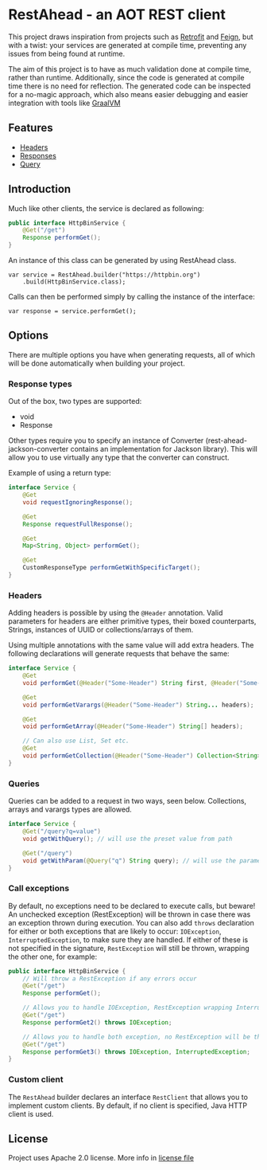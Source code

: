 # RestAhead - an AOT REST client

This project draws inspiration from projects such as [Retrofit](https://square.github.io/retrofit/)
and [Feign](https://github.com/OpenFeign/feign), but with a twist: your services are generated at compile time,
preventing any issues from being found at runtime.

The aim of this project is to have as much validation done at compile time, rather than runtime. Additionally, since the
code is generated at compile time there is no need for reflection. The generated code can be inspected for a no-magic
approach, which also means easier debugging and easier integration with tools like [GraalVM](https://www.graalvm.org/)

## Features

- [Headers](#headers)
- [Responses](#response-types)
- [Query](#queries)

## Introduction

Much like other clients, the service is declared as following:

```java
public interface HttpBinService {
    @Get("/get")
    Response performGet();
}
```

An instance of this class can be generated by using RestAhead class.

```jshelllanguage
var service = RestAhead.builder("https://httpbin.org")
    .build(HttpBinService.class);
```

Calls can then be performed simply by calling the instance of the interface:

```jshelllanguage
var response = service.performGet();
```

## Options

There are multiple options you have when generating requests, all of which will be done automatically when building your
project.

### Response types

Out of the box, two types are supported:

- void
- Response

Other types require you to specify an instance of Converter (rest-ahead-jackson-converter contains an implementation for
Jackson library). This will allow you to use virtually any type that the converter can construct.

Example of using a return type:

```java
interface Service {
    @Get
    void requestIgnoringResponse();

    @Get
    Response requestFullResponse();

    @Get
    Map<String, Object> performGet();

    @Get
    CustomResponseType performGetWithSpecificTarget();
}
```

### Headers

Adding headers is possible by using the `@Header` annotation. Valid parameters for headers are either primitive types,
their boxed counterparts, Strings, instances of UUID or collections/arrays of them.

Using multiple annotations with the same value will add extra headers. The following declarations will generate requests
that behave the same:

```java
interface Service {
    @Get
    void performGet(@Header("Some-Header") String first, @Header("Some-Header") String second);

    @Get
    void performGetVarargs(@Header("Some-Header") String... headers);

    @Get
    void performGetArray(@Header("Some-Header") String[] headers);

    // Can also use List, Set etc.
    @Get
    void performGetCollection(@Header("Some-Header") Collection<String> headers);
}
```

### Queries

Queries can be added to a request in two ways, seen below. Collections, arrays and varargs types are allowed.

```java
interface Service {
    @Get("/query?q=value")
    void getWithQuery(); // will use the preset value from path

    @Get("/query")
    void getWithParam(@Query("q") String query); // will use the parameter
}
```

### Call exceptions

By default, no exceptions need to be declared to execute calls, but beware! An unchecked exception (RestException) will
be thrown in case there was an exception thrown during execution. You can also add `throws` declaration for either or
both exceptions that are likely to occur: `IOException`, `InterruptedException`, to make sure they are handled. If
either of these is not specified in the signature, `RestException` will still be thrown, wrapping the other one, for
example:

```java
public interface HttpBinService {
    // Will throw a RestException if any errors occur
    @Get("/get")
    Response performGet();

    // Allows you to handle IOException, RestException wrapping InterruptedException may still occur
    @Get("/get")
    Response performGet2() throws IOException;

    // Allows you to handle both exception, no RestException will be thrown
    @Get("/get")
    Response performGet3() throws IOException, InterruptedException;
}
```

### Custom client

The `RestAhead` builder declares an interface `RestClient` that allows you to implement custom clients. By default, if
no client is specified, Java HTTP client is used.

## License

Project uses Apache 2.0 license. More info in [license file](LICENSE)